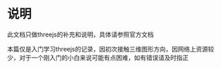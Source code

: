 # 说明

此文档只做threejs的补充和说明，具体请参照官方文档



本篇仅是入门学习threejs的记录，因初次接触三维图形方向，因网络上资源较少，对于一个刚入门的小白来说可能有点困难，如有错误请及时指正